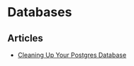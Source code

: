 # Databases

## Articles

* [Cleaning Up Your Postgres Database](https://info.crunchydata.com/blog/cleaning-up-your-postgres-database)


